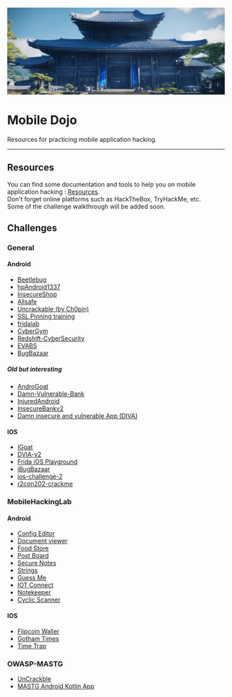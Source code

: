 ![banner](/images/dojo.jpg)

# Mobile Dojo  
Resources for practicing mobile application hacking.  

------

## Resources
You can find some documentation and tools to help you on mobile application hacking : [Resources](./Resources.md).  
Don't forget online platforms such as HackTheBox, TryHackMe, etc.  
Some of the challenge walkthrough will be added soon.  


## Challenges

### General
#### Android
- [Beetlebug](https://github.com/hafiz-ng/Beetlebug)
- [hpAndroid1337](https://github.com/RavikumarRamesh/hpAndro1337)
- [InsecureShop](https://github.com/hax0rgb/InsecureShop)
- [Allsafe](https://github.com/t0thkr1s/allsafe)
- [Uncrackable (by Ch0pin)](https://github.com/Ch0pin/uncrackable)
- [SSL Pinning training](https://github.com/aancw/android-ssl-pinning-signed-demo)
- [fridalab](https://rossmarks.uk/blog/fridalab/)
- [CyberGym](https://github.com/lucideus-repo/cybergym/tree/master/CyberGym%202/mobile)
- [Redshift-CyberSecurity](https://github.com/Redshift-CyberSecurity/VulnerableMobileApplication)
- [EVABS](https://github.com/abhi-r3v0/EVABS)
- [BugBazaar](https://github.com/payatu/BugBazaar)

##### Old but interesting
- [AndroGoat](https://github.com/satishpatnayak/AndroGoat)
- [Damn-Vulnerable-Bank](https://github.com/rewanth1997/Damn-Vulnerable-Bank)
- [InjuredAndroid](https://github.com/B3nac/InjuredAndroid)
- [InsecureBankv2](https://github.com/dineshshetty/Android-InsecureBankv2)
- [Damn insecure and vulnerable App (DIVA)](http://payatu.com/damn-insecure-and-vulnerable-app/)

#### IOS
- [IGoat](https://github.com/OWASP/igoat)
- [DVIA-v2](https://github.com/prateek147/DVIA-v2)
- [Frida iOS Playground](https://github.com/NVISOsecurity/frida-ios-playground)
- [iBugBazaar](https://github.com/payatu/iBugBazaar)
- [ios-challenge-2](https://github.com/hexploitable/r2con2020_r2frida)
- [r2con202-crackme](https://github.com/hexploitable/r2con2020_r2frida)


### MobileHackingLab
#### Android
- [Config Editor](https://www.mobilehackinglab.com/course/lab-config-editor-rce)
- [Document viewer](https://www.mobilehackinglab.com/course/lab-document-viewer-rce)
- [Food Store](https://www.mobilehackinglab.com/course/lab-food-store)
- [Post Board](https://www.mobilehackinglab.com/course/lab-postboard)
- [Secure Notes](https://www.mobilehackinglab.com/course/lab-secure-notes)
- [Strings](https://www.mobilehackinglab.com/course/lab-strings)
- [Guess Me](https://www.mobilehackinglab.com/course/lab-guess-me)
- [IOT Connect](https://www.mobilehackinglab.com/course/lab-iot-connect)
- [Notekeeper](https://www.mobilehackinglab.com/course/lab-notekeeper)
- [Cyclic Scanner](https://www.mobilehackinglab.com/course/lab-cyclic-scanner)

#### IOS
- [Flipcoin Waller](https://www.mobilehackinglab.com/course/lab-flipcoin-wallet)
- [Gotham Times](https://www.mobilehackinglab.com/course/lab-gotham-times)
- [Time Trap](https://www.mobilehackinglab.com/course/lab-time-trap)


### OWASP-MASTG
- [UnCrackble](https://github.com/OWASP/owasp-mastg/tree/master/Crackmes/Android)
- [MASTG Android Kotlin App](https://github.com/OWASP/MASTG-Hacking-Playground)
